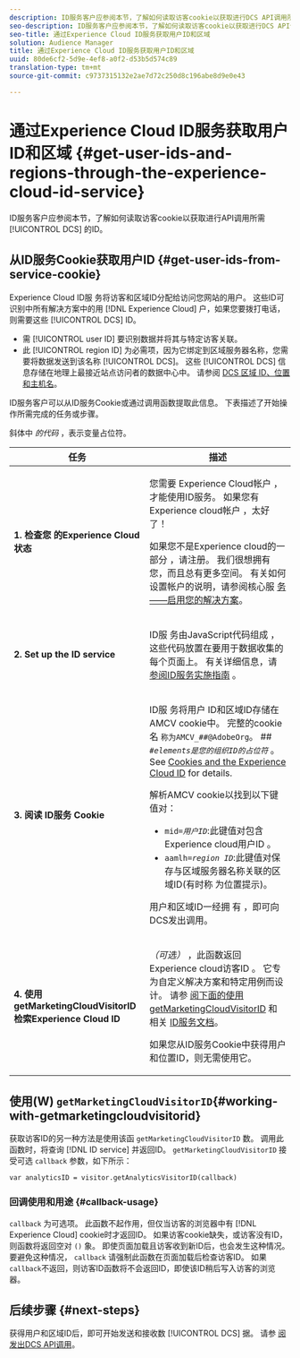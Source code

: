 ```yaml
---
description: ID服务客户应参阅本节，了解如何读取访客cookie以获取进行DCS API调用所需的ID。
seo-description: ID服务客户应参阅本节，了解如何读取访客cookie以获取进行DCS API调用所需的ID。
seo-title: 通过Experience Cloud ID服务获取用户ID和区域
solution: Audience Manager
title: 通过Experience Cloud ID服务获取用户ID和区域
uuid: 80de6cf2-5d9e-4ef8-a0f2-d53b5d574c89
translation-type: tm+mt
source-git-commit: c9737315132e2ae7d72c250d8c196abe8d9e0e43

---
```



# 通过Experience Cloud ID服务获取用户ID和区域 {#get-user-ids-and-regions-through-the-experience-cloud-id-service}

ID服务客户应参阅本节，了解如何读取访客cookie以获取进行API调用所需 [!UICONTROL DCS] 的ID。

## 从ID服务Cookie获取用户ID {#get-user-ids-from-service-cookie}

Experience Cloud ID服 [](https://marketing.adobe.com/resources/help/en_US/mcvid/) 务将访客和区域ID分配给访问您网站的用户。 这些ID可识别中所有解决方案中的用 [!DNL Experience Cloud] 户，如果您要拨打电话，则需要这些 [!UICONTROL DCS] ID。

* 需 [!UICONTROL user ID] 要识别数据并将其与特定访客关联。
* 此 [!UICONTROL region ID] 为必需项，因为它绑定到区域服务器名称，您需要将数据发送到该名称 [!UICONTROL DCS]。 这些 [!UICONTROL DCS] 信息存储在地理上最接近站点访问者的数据中心中。 请参阅 [DCS 区域 ID、位置和主机名](../../../api/dcs-intro/dcs-api-reference/dcs-regions.md)。

ID服务客户可以从ID服务Cookie或通过调用函数提取此信息。 下表描述了开始操作所需完成的任务或步骤。

斜体中 *的代码* ，表示变量占位符。

<table id="table_660EBE1C24DD4FBE9DCE5191836C9135"> 
 <thead> 
  <tr> 
   <th colname="col1" class="entry"> 任务 </th> 
   <th colname="col2" class="entry"> 描述 </th> 
  </tr> 
 </thead>
 <tbody> 
  <tr> 
   <td colname="col1"> <p> <b>1. 检查您 <span class="keyword"> 的Experience Cloud状态</span></b> </p> </td> 
   <td colname="col2"> <p>您需要 <span class="keyword"> Experience Cloud帐户</span> ，才能使用ID服务。 如果您有 <span class="keyword"> Experience cloud帐户</span> ，太好了！ </p> <p> 如果您不是Experience cloud的一部分 <span class="keyword"></span>，请注册。 我们很想拥有您，而且总有更多空间。 有关如何设置帐户的说明，请参阅核心服 <a href="https://marketing.adobe.com/resources/help/en_US/mcloud/?f=core_services.html" format="https" scope="external"> 务——启用您的解决方案</a>。 </p> </td> 
  </tr> 
  <tr> 
   <td colname="col1"> <p> <b>2. Set up the <span class="keyword"> ID service</span></b> </p> </td> 
   <td colname="col2"> <p>ID服 <span class="keyword"> 务由JavaScript代码组成</span> ，这些代码放置在要用于数据收集的每个页面上。 有关详细信息，请 <a href="https://marketing.adobe.com/resources/help/en_US/mcvid/mcvid-implementation-guides.html" format="https" scope="external"> 参阅ID服务实施指南</a> 。 </p> </td> 
  </tr> 
  <tr> 
   <td colname="col1"> <p> <b>3. 阅读 <span class="keyword"> ID服务</span> Cookie</b> </p> </td> 
   <td colname="col2"> <p>ID服 <span class="keyword"> 务将用户</span> ID和区域ID存储在AMCV cookie中。 完整的cookie名 <code>称为AMCV_<i>##</i>@AdobeOrg</code>。 ## <code><i>#elements是您的组织ID的占位符</i></code> 。 See <a href="https://marketing.adobe.com/resources/help/en_US/mcvid/mcvid_cookies.html" format="https" scope="external"> Cookies and the Experience Cloud ID</a> for details. </p> <p>解析AMCV cookie以找到以下键值对： </p> <p> 
     <ul id="ul_502ECFCDDD084D448B5EDC4E5C0909C1"> 
      <li id="li_662FFA36AC854E699D50A183B161D654"> <code>mid=<i>用户ID</i></code>:此键值对包含 <span class="keyword"> Experience cloud用户ID</span> 。 </li> 
      <li id="li_65422233187B4217B50DC52DBD58F404"> <code>aamlh=<i>region ID</i></code>:此键值对保存与区域服务器名称关联的区域ID(有时称 <span class="term"> 为位置提示</span>)。 </li> 
     </ul> </p> <p>用户和区域ID一经拥 <span class="wintitle"> 有</span> ，即可向DCS发出调用。 </p> </td> 
  </tr> 
  <tr> 
   <td colname="col1"> <p> <b>4. 使用getMarketingCloudVisitorID <span class="keyword"> 检索Experience Cloud</span> ID</b> </p> </td> 
   <td colname="col2"> <p><i>（可选）</i> ，此函数返回 <span class="keyword"> Experience cloud访客ID</span> 。 它专为自定义解决方案和特定用例而设计。 请参 <a href="../../../api/dcs-intro/dcs-s2s/dcs-mcid-ids.md#working-with-getmarketingcloudvisitorid"> 阅下面的使用getMarketingCloudVisitorID</a> 和相关 <a href="https://marketing.adobe.com/resources/help/en_US/mcvid/mcvid-getmcvid.html" format="https" scope="external"> ID服务文档</a>。 </p> <p>如果您从ID服务Cookie中获得用户和位置ID，则无需使用它。 </p> </td> 
  </tr> 
 </tbody> 
</table>

## 使用(W) `getMarketingCloudVisitorID`{#working-with-getmarketingcloudvisitorid}

获取访客ID的另一种方法是使用该函 `getMarketingCloudVisitorID` 数。 调用此函数时，将查询 [!DNL ID service] 并返回ID。 `getMarketingCloudVisitorID` 接受可选 `callback` 参数，如下所示：

`var analyticsID = visitor.getAnalyticsVisitorID(callback)`

### 回调使用和用途 {#callback-usage}

`callback` 为可选项。 此函数不起作用，但仅当访客的浏览器中有 [!DNL Experience Cloud] cookie时才返回ID。 如果访客cookie缺失，或访客没有ID，则函数将返回空对 `()` 象。 即使页面加载且访客收到新ID后，也会发生这种情况。 要避免这种情况， `callback` 请强制此函数在页面加载后检查访客ID。 如果 `callback`不返回，则访客ID函数将不会返回ID，即使该ID稍后写入访客的浏览器。

## 后续步骤 {#next-steps}

获得用户和区域ID后，即可开始发送和接收数 [!UICONTROL DCS] 据。 请参 [阅发出DCS API调用](../../../api/dcs-intro/dcs-s2s/dcs-s2s-calls.md)。